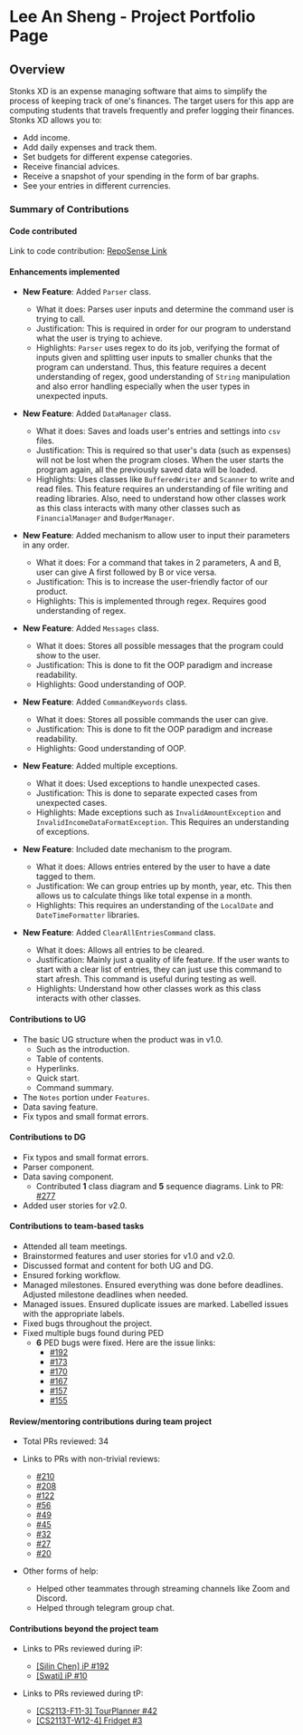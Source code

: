 # Lee An Sheng - Project Portfolio Page

## Overview
Stonks XD is an expense managing software that aims to simplify the process of keeping track of one's finances.
The target users for this app are computing students that travels frequently and prefer logging their finances.
Stonks XD allows you to:
- Add income.
- Add daily expenses and track them.
- Set budgets for different expense categories.
- Receive financial advices.
- Receive a snapshot of your spending in the form of bar graphs.
- See your entries in different currencies.

### Summary of Contributions

#### Code contributed

Link to code contribution: [RepoSense Link](https://nus-cs2113-ay2122s1.github.io/tp-dashboard/?search=&sort=groupTitle&sortWithin=title&timeframe=commit&mergegroup=&groupSelect=groupByRepos&breakdown=true&checkedFileTypes=docs~functional-code~test-code~other&since=2021-09-25&tabOpen=true&tabType=authorship&tabAuthor=AnShengLee&tabRepo=AY2122S1-CS2113T-T12-3%2Ftp%5Bmaster%5D&authorshipIsMergeGroup=false&authorshipFileTypes=docs~functional-code~test-code~other&authorshipIsBinaryFileTypeChecked=false)

#### Enhancements implemented

- **New Feature**: Added `Parser` class.
  - What it does: Parses user inputs and determine the command user is trying to call.
  - Justification: This is required in order for our program to understand what the user is trying to achieve.
  - Highlights: `Parser` uses regex to do its job, verifying the format of inputs given and splitting user inputs to
    smaller chunks that the program can understand. Thus, this feature requires a decent understanding of regex, good
    understanding of `String` manipulation and also error handling especially when the user types in unexpected inputs.


- **New Feature**: Added `DataManager` class.
  - What it does: Saves and loads user's entries and settings into `csv` files.
  - Justification: This is required so that user's data (such as expenses) will not be lost when the program closes.
    When the user starts the program again, all the previously saved data will be loaded.
  - Highlights: Uses classes like `BufferedWriter` and `Scanner` to write and read files. This feature requires an
    understanding of file writing and reading libraries. Also, need to understand how other classes work as this 
    class interacts with many other classes such as `FinancialManager` and `BudgerManager`. 


- **New Feature**: Added mechanism to allow user to input their parameters in any order.
  - What it does: For a command that takes in 2 parameters, A and B, user can give A first followed by B or
    vice versa.
  - Justification: This is to increase the user-friendly factor of our product.
  - Highlights: This is implemented through regex. Requires good understanding of regex.


- **New Feature**: Added `Messages` class.
  - What it does: Stores all possible messages that the program could show to the user.
  - Justification: This is done to fit the OOP paradigm and increase readability.
  - Highlights: Good understanding of OOP.


- **New Feature**: Added `CommandKeywords` class.
  - What it does: Stores all possible commands the user can give.
  - Justification: This is done to fit the OOP paradigm and increase readability.
  - Highlights: Good understanding of OOP.
  

- **New Feature**: Added multiple exceptions.
  - What it does: Used exceptions to handle unexpected cases.
  - Justification: This is done to separate expected cases from unexpected cases.
  - Highlights: Made exceptions such as `InvalidAmountException` and `InvalidIncomeDataFormatException`.
    This Requires an understanding of exceptions.


- **New Feature**: Included date mechanism to the program.
  - What it does: Allows entries entered by the user to have a date tagged to them.
  - Justification: We can group entries up by month, year, etc. This then allows us to calculate things like
    total expense in a month.
  - Highlights: This requires an understanding of the `LocalDate` and `DateTimeFormatter` libraries.


- **New Feature**: Added `ClearAllEntriesCommand` class.
  - What it does: Allows all entries to be cleared.
  - Justification: Mainly just a quality of life feature. If the user wants to start with a clear list of entries, they 
    can just use this command to start afresh. This command is useful during testing as well.
  - Highlights: Understand how other classes work as this class interacts with other classes.
  
#### Contributions to UG

- The basic UG structure when the product was in v1.0. 
  - Such as the introduction.
  - Table of contents.
  - Hyperlinks.
  - Quick start.
  - Command summary.
- The `Notes` portion under `Features`.
- Data saving feature.
- Fix typos and small format errors.

#### Contributions to DG

- Fix typos and small format errors.
- Parser component.
- Data saving component.
  - Contributed **1** class diagram and **5** sequence diagrams.
  Link to PR: [#277](https://github.com/AY2122S1-CS2113T-T12-3/tp/pull/277)
- Added user stories for v2.0.

#### Contributions to team-based tasks

- Attended all team meetings.
- Brainstormed features and user stories for v1.0 and v2.0.
- Discussed format and content for both UG and DG.
- Ensured forking workflow.
- Managed milestones. Ensured everything was done before deadlines. Adjusted milestone deadlines when needed.
- Managed issues. Ensured duplicate issues are marked. Labelled issues with the appropriate labels.
- Fixed bugs throughout the project.
- Fixed multiple bugs found during PED
  - **6** PED bugs were fixed. Here are the issue links:
    - [#192](https://github.com/AY2122S1-CS2113T-T12-3/tp/issues/192)
    - [#173](https://github.com/AY2122S1-CS2113T-T12-3/tp/issues/173)
    - [#170](https://github.com/AY2122S1-CS2113T-T12-3/tp/issues/170)
    - [#167](https://github.com/AY2122S1-CS2113T-T12-3/tp/issues/167)
    - [#157](https://github.com/AY2122S1-CS2113T-T12-3/tp/issues/157)
    - [#155](https://github.com/AY2122S1-CS2113T-T12-3/tp/issues/155)

#### Review/mentoring contributions during team project

- Total PRs reviewed: 34
- Links to PRs with non-trivial reviews:
  - [#210](https://github.com/AY2122S1-CS2113T-T12-3/tp/pull/210)
  - [#208](https://github.com/AY2122S1-CS2113T-T12-3/tp/pull/208)
  - [#122](https://github.com/AY2122S1-CS2113T-T12-3/tp/pull/122)
  - [#56](https://github.com/AY2122S1-CS2113T-T12-3/tp/pull/56)
  - [#49](https://github.com/AY2122S1-CS2113T-T12-3/tp/pull/49)
  - [#45](https://github.com/AY2122S1-CS2113T-T12-3/tp/pull/45)
  - [#32](https://github.com/AY2122S1-CS2113T-T12-3/tp/pull/32)
  - [#27](https://github.com/AY2122S1-CS2113T-T12-3/tp/pull/27)
  - [#20](https://github.com/AY2122S1-CS2113T-T12-3/tp/pull/20)

- Other forms of help:
  - Helped other teammates through streaming channels like Zoom and Discord.
  - Helped through telegram group chat.

#### Contributions beyond the project team

- Links to PRs reviewed during iP:
  - [[Silin Chen] iP #192](https://github.com/nus-cs2113-AY2122S1/ip/pull/192)
  - [[Swati] iP #10](https://github.com/nus-cs2113-AY2122S1/ip/pull/10)

- Links to PRs reviewed during tP:
  - [[CS2113-F11-3] TourPlanner #42](https://github.com/nus-cs2113-AY2122S1/tp/pull/42)
  - [[CS2113T-W12-4] Fridget #3](https://github.com/nus-cs2113-AY2122S1/tp/pull/3)
  